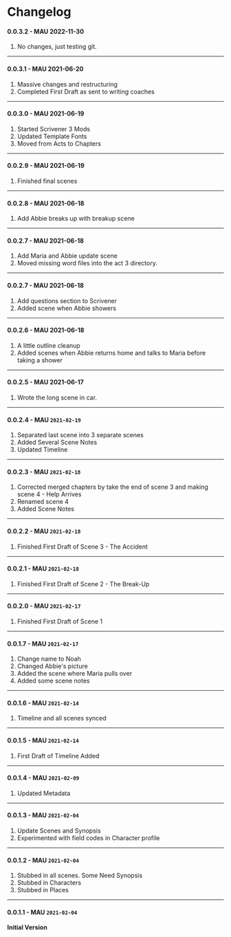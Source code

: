 # Changelog

#### 0.0.3.2 - MAU 2022-11-30

1. No changes, just testing git.

----
#### 0.0.3.1 - MAU 2021-06-20

1. Massive changes and restructuring
2. Completed First Draft as sent to writing coaches

----

#### 0.0.3.0 - MAU 2021-06-19

1. Started Scrivener 3 Mods
2. Updated Template Fonts
3. Moved from Acts to Chapters

----

#### 0.0.2.9 - MAU 2021-06-19

1. Finished final scenes

----

#### 0.0.2.8 - MAU 2021-06-18

1. Add Abbie breaks up with breakup scene

----

#### 0.0.2.7 - MAU 2021-06-18

1. Add Maria and Abbie update scene
2. Moved missing word files into the act 3 directory.

----

#### 0.0.2.7 - MAU 2021-06-18

1. Add questions section to Scrivener
2. Added scene when Abbie showers

----

#### 0.0.2.6 - MAU 2021-06-18

1. A little outline cleanup
2. Added scenes when Abbie returns home and talks to Maria before taking a shower

----

#### 0.0.2.5 - MAU 2021-06-17

1. Wrote the long scene in car.

----

#### 0.0.2.4 - MAU `2021-02-19`

1. Separated last scene into 3 separate scenes
2. Added Several Scene Notes
3. Updated Timeline

----

#### 0.0.2.3 - MAU `2021-02-18`

1. Corrected merged chapters by take the end of scene 3 and making scene 4 - Help Arrives
2. Renamed scene 4
3. Added Scene Notes

----

#### 0.0.2.2 - MAU `2021-02-18`

1. Finished First Draft of Scene 3 - The Accident

----

#### 0.0.2.1 - MAU `2021-02-18`

1. Finished First Draft of Scene 2 - The Break-Up

----

#### 0.0.2.0 - MAU `2021-02-17`

1. Finished First Draft of Scene 1

----

#### 0.0.1.7 - MAU `2021-02-17`

1. Change name to Noah
2. Changed Abbie's picture 
3. Added the scene where Maria pulls over
4. Added some scene notes

----

#### 0.0.1.6 - MAU `2021-02-14`

1. Timeline and all scenes synced

----

#### 0.0.1.5 - MAU `2021-02-14`

1. First Draft of Timeline Added

----

#### 0.0.1.4 - MAU `2021-02-09`

1. Updated Metadata

----

#### 0.0.1.3 - MAU `2021-02-04`

1. Update Scenes and Synopsis
2. Experimented with field codes in Character profile

----

#### 0.0.1.2 - MAU `2021-02-04`

1. Stubbed in all scenes. Some Need Synopsis
2. Stubbed in Characters
3. Stubbed in Places

----

#### 0.0.1.1 - MAU `2021-02-04`

**Initial Version**

